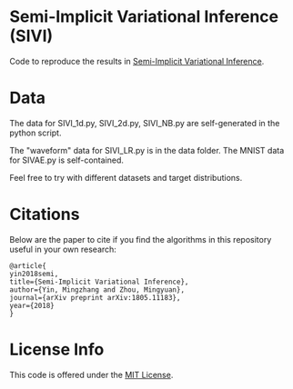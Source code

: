 # Semi-Implicit Variational Inference (SIVI)

Code to reproduce the results in [Semi-Implicit Variational Inference](http://arxiv.org/abs/1805.11183). 

# Data
The data for SIVI_1d.py, SIVI_2d.py, SIVI_NB.py are self-generated in the python script. 

The "waveform" data for SIVI_LR.py is in the data folder. The MNIST data for SIVAE.py is  self-contained.

Feel free to try with different datasets and target distributions.

# Citations

Below are the paper to cite if you find the algorithms in this repository useful in your own research:
```
@article{
yin2018semi,
title={Semi-Implicit Variational Inference}, 
author={Yin, Mingzhang and Zhou, Mingyuan}, 
journal={arXiv preprint arXiv:1805.11183}, 
year={2018}  
}
```

# License Info

This code is offered under the [MIT License](https://opensource.org/licenses/MIT).

